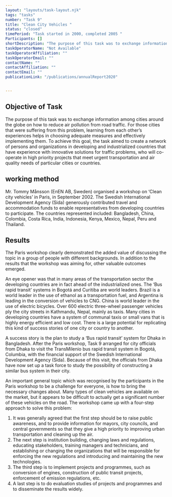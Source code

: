 ```yaml
---
layout: "layouts/task-layout.njk"
tags: "tasks"
number: "Task 9"
title: "Clean City Vehicles "
status: "closed"
timePeriod: "Task started in 2000, completed 2005 "
Participants: []
shortDescription: "The purpose of this task was to exchange information among cities around the globe on how to reduce air pollution from road traffic."
taskOperatorName: "Not Available"
taskOperatorAffiliation: ""
taskOperatorEmail: ""
contactName: ""
contactAffiliation: ""
contactEmail: ""
publicationLink: "/publications/annualReport2020"


---
```


## Objective of Task
The purpose of this task was to exchange information among cities around the globe on how to reduce air pollution from road traffic. For those cities that were suffering from this problem, learning from each other’s experiences helps in choosing adequate measures and effectively implementing them. To achieve this goal, the task aimed to create a network of persons and organizations in developing and industrialized countries that have experience with innovative solutions for traffic problems, who will co-operate in high priority projects that meet urgent transportation and air quality needs of particular cities or countries. 

## working method
Mr. Tommy Månsson (EnEN AB, Sweden) organised a workshop on ‘Clean city vehicles’ in Paris, in September 2002. The Swedish International Development Agency (Sida) generously contributed travel and accommodation funds to enable representatives from developing countries to participate. The countries represented included: Bangladesh, China, Colombia, Costa Rica, India, Indonesia, Kenya, Mexico, Nepal, Peru and Thailand.   

## Results
The Paris workshop clearly demonstrated the added value of discussing the topic in a group of people with different backgrounds. In addition to the results that the workshop was aiming for, other valuable outcomes emerged.  

An eye opener was that in many areas of the transportation sector the developing countries are in fact ahead of the industrialized ones. The ‘Bus rapid transit’ systems in Bogotá and Curitiba are world leaders. Brazil is a world leader in the use of ethanol as a transportation fuel, and Argentina is leading in the conversion of vehicles to CNG. China is world leader in the use of electric bicycles. Over 600 electric three-wheel passenger vehicles ply the city streets in Kathmandu, Nepal, mainly as taxis. Many cities in developing countries have a system of communal taxis or small vans that is highly energy efficient and low cost. There is a large potential for replicating this kind of success stories of one city or country to another.  

A success story is the plan to study a ‘Bus rapid transit’ system for Dhaka in Bangladesh. After the Paris workshop, Task 9 arranged for city officials from Dhaka to visit the TransMilenio bus rapid transit system in Bogotá, Columbia, with the financial support of the Swedish International Development Agency (Sida). Because of this visit, the officials from Dhaka have now set up a task force to study the possibility of constructing a similar bus system in their city. 

An important general topic which was recognised by the participants in the Paris workshop to be a challenge for everyone, is how to bring the necessary changes about. Many types of clean vehicles are available on the market, but it appears to be difficult to actually get a significant number of these vehicles on the road. The workshop came up with a four-step approach to solve this problem:  

1. It was generally agreed that the first step should be to raise public awareness, and to provide information for mayors, city councils, and central governments so that they give a high priority to improving urban transportation and cleaning up the air.  
2. The next step is institution building, changing laws and regulations, educating stakeholders, training managers and technicians, and establishing or changing the organizations that will be responsible for enforcing the new regulations and introducing and maintaining the new technologies.  
3. The third step is to implement projects and programmes, such as conversion of engines, construction of public transit projects, enforcement of emission regulations, etc.  
4. A last step is to do evaluation studies of projects and programmes and to disseminate the results widely.  